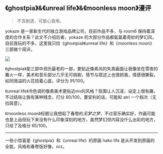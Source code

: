 ## 《ghostpia》&《unreal life》&《moonless moon》漫评

> 不含剧透，可放心食用。

yokaze 是一家新生代的独立游戏品牌公司，目前作品不多，与 room6 保持着深度的合作关系？此文不介绍后者，yokaze 的大部分作品都氤氲着奇妙的梦幻风，目前我玩的不多，这里我只捡《ghostpia》《unreal life》和《moonless moon》三部做个简评。

![](https://img.chillcicada.com/i/2024/11/11/6732046638e2d.png)

《ghostpia》是三部中资历最老的一部，更贴近像素风的失真画面让我像坐在雪夜的篝火一样，美术和音乐部分几乎无可挑剔，情节与叙述上也很抓我，情感很撕裂，如同溅溢的火花挠着心底，评分为 91/100。

《unreal life》冷色调的像素美术更贴近mv的风格？氛围让人沉浸，设定上很有趣，不过结局让我有某种残念，打分 80/100，要安利的话，可能和 atri 一个档次（无拉踩意）。

《moonless moon》标题让我想起了春卷的*无梦之梦*，不过音乐确实好，作画可能也是上品但玩下来没有什么印象深刻的地方，虽然梦幻但内容没什么出彩的地方，只给了及格分 65/100。

---

一些小惊喜是《ghostpia》和《unreal life》的原画 hako life 是从开发到原画的全能，风格和春卷饭好像，orz。
